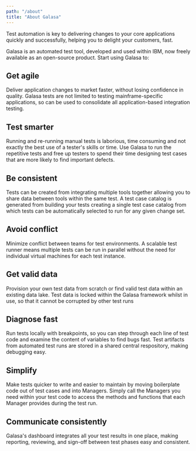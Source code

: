```yaml
---
path: "/about"
title: "About Galasa"
---
```



Test automation is key to delivering changes to your core applications quickly and successfully, helping you to delight your customers, fast.

Galasa is an automated test tool, developed and used within IBM, now freely available as an open-source product. Start using Galasa to:

## Get agile
Deliver application changes to market faster, without losing confidence in quality. Galasa tests are not limited to testing mainframe-specific applications, so can be used to consolidate all application-based integration testing.

## Test smarter
Running and re-running manual tests is laborious, time consuming and not exactly the best use of a tester's skills or time. Use Galasa to run the repetitive tests and free up testers to spend their time designing test cases that are more likely to find important defects.

## Be consistent
Tests can be created from integrating multiple tools together allowing you to share data between tools within the same test. A test case catalog is generated from building your tests creating a single test case catalog from which tests can be automatically selected to run for any given change set.

## Avoid conflict
Minimize conflict between teams for test environments. A scalable test runner means multiple tests can be run in parallel without the need for individual virtual machines for each test instance.

## Get valid data
Provision your own test data from scratch or find valid test data within an existing data lake. Test data is locked within the Galasa framework whilst in use, so that it cannot be corrupted by other test runs

## Diagnose fast
Run tests locally with breakpoints, so you can step through each line of test code and examine the content of variables to find bugs fast. Test artifacts from automated test runs are stored in a shared central respository, making debugging easy.
## Simplify
Make tests quicker to write and easier to maintain by moving boilerplate code out of test cases and into Managers. Simply call the Managers you need within your test code to access the methods and functions that each Manager provides during the test run.

## Communicate consistently
Galasa's dashboard integrates all your test results in one place, making reporting, reviewing, and sign-off between test phases easy and consistent.

